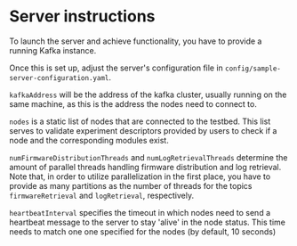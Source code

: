 # Server instructions
To launch the server and achieve functionality, you have to provide a running Kafka instance.

Once this is set up, adjust the server's configuration file in `config/sample-server-configuration.yaml`.

`kafkaAddress` will be the address of the kafka cluster, usually running on the same machine, as this is the address the nodes need to connect to.

`nodes` is a static list of nodes that are connected to the testbed.
This list serves to validate experiment descriptors provided by users to check if a node and the corresponding modules exist.

`numFirmwareDistributionThreads` and `numLogRetrievalThreads` determine the amount of parallel threads handling firmware distribution and log retrieval.
Note that, in order to utilize parallelization in the first place, you have to provide as many partitions as the number of threads for the topics `firmwareRetrieval` and `logRetrieval`, respectively.

`heartbeatInterval` specifies the timeout in which nodes need to send a heartbeat message to the server to stay 'alive' in the node status.
This time needs to match one one specified for the nodes (by default, 10 seconds)